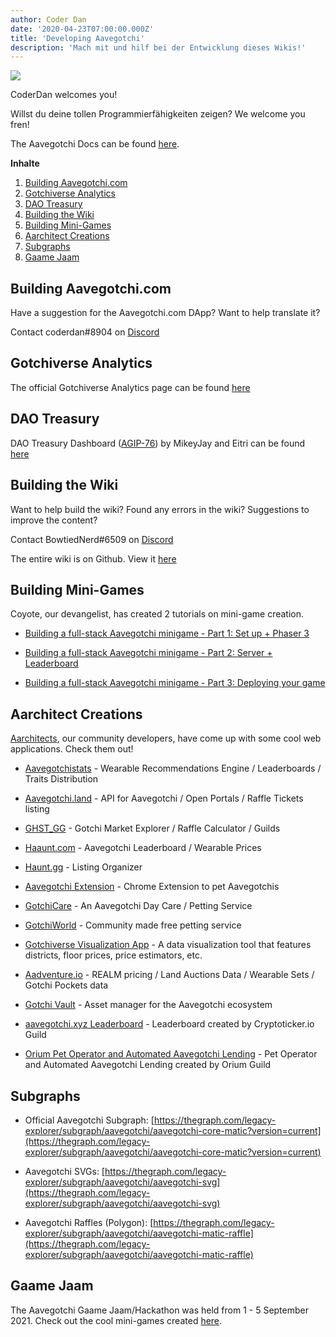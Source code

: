 ```yaml
---
author: Coder Dan
date: '2020-04-23T07:00:00.000Z'
title: 'Developing Aavegotchi'
description: 'Mach mit und hilf bei der Entwicklung dieses Wikis!'
---
```


<div class="headerImageContainer">
<img class="headerImage" src="/developers/codergotchi.png">
<p class="headerImageText">CoderDan welcomes you!</p>
</div>

Willst du deine tollen Programmierfähigkeiten zeigen? We welcome you fren!

The Aavegotchi Docs can be found [here](https://docs.aavegotchi.com/).

<div class="contentsBox">

**Inhalte**

<ol>
<li><a href=#building-aavegotchi-com>Building Aavegotchi.com</a></li>
<li><a href=#gotchiverse-analytics>Gotchiverse Analytics</a></li>
<li><a href=#dao-treasury>DAO Treasury</a></li>
<li><a href=#building-the-wiki>Building the Wiki</a></li>
<li><a href=#building-mini-games>Building Mini-Games</a></li>
<li><a href=#aarchitect-creations>Aarchitect Creations</a></li>
<li><a href=#subgraphs>Subgraphs</a></li>
<li><a href=#gaame-jaam>Gaame Jaam</a></li>
</ol>

</div>

## Building Aavegotchi.com

Have a suggestion for the Aavegotchi.com DApp? Want to help translate it?

Contact coderdan#8904 on [Discord](https://discord.com/invite/NPwnWB6)

## Gotchiverse Analytics

The official Gotchiverse Analytics page can be found [here](https://gotchiverse-analytics.vercel.app/)

## DAO Treasury

DAO Treasury Dashboard ([AGIP-76](/aavegotchi-improvement-proposals#create-a-dao-treasury-dashboard)) by MikeyJay and Eitri can be found [here](https://dune.com/eitri/aavegotchi-dao-treasury)

## Building the Wiki

Want to help build the wiki? Found any errors in the wiki? Suggestions to improve the content?

Contact BowtiedNerd#6509 on [Discord](https://discord.com/invite/NPwnWB6)

The entire wiki is on Github. View it [here](https://github.com/aavegotchi/aavegotchi-wiki)

## Building Mini-Games

Coyote, our devangelist, has created 2 tutorials on mini-game creation.

* [Building a full-stack Aavegotchi minigame - Part 1: Set up + Phaser 3](https://dev.to/ccoyotedev/building-a-full-stack-aavegotchi-minigame-part-1-set-up-phaser-3-29l5)

* [Building a full-stack Aavegotchi minigame - Part 2: Server + Leaderboard](https://dev.to/ccoyotedev/building-a-full-stack-aavegotchi-minigame-part-2-server-leaderboard-53la)

* [Building a full-stack Aavegotchi minigame - Part 3: Deploying your game](https://dev.to/ccoyotedev/building-a-full-stack-aavegotchi-minigame-part-3-deploying-your-game-mga)

## Aarchitect Creations

[Aarchitects](/aarchitect), our community developers, have come up with some cool web applications. Check them out!

* [Aavegotchistats](https://aavegotchistats.com/) - Wearable Recommendations Engine / Leaderboards / Traits Distribution

* [Aavegotchi.land](https://aavegotchi.land/) - API for Aavegotchi / Open Portals / Raffle Tickets listing

* [GHST_GG](https://fireball.gg/) - Gotchi Market Explorer / Raffle Calculator / Guilds

* [Haaunt.com](https://haaunt.com/) - Aavegotchi Leaderboard / Wearable Prices

* [Haunt.gg](https://haunt.gg/) - Listing Organizer

* [Aavegotchi Extension](https://chrome.google.com/webstore/detail/aavegotchi-extension/ibggmlahcckfbcghmbnbdmkmolmaejfc) - Chrome Extension to pet Aavegotchis

* [GotchiCare](https://gotchicare.com/) - An Aavegotchi Day Care / Petting Service

* [GotchiWorld](https://linktr.ee/gotchiworld) - Community made free petting service

* [Gotchiverse Visualization App](https://share.streamlit.io/lavel0rz/aavegotchiproject/main/main.py) - A data visualization tool that features districts, floor prices, price estimators, etc.

* [Aadventure.io](https://www.aadventure.io) - REALM pricing / Land Auctions Data / Wearable Sets / Gotchi Pockets data

* [Gotchi Vault](https://www.gotchivault.com/) - Asset manager for the Aavegotchi ecosystem

* [aavegotchi.xyz Leaderboard](https://www.aavegotchi.xyz/leaderboard/players) - Leaderboard created by Cryptoticker.io Guild

* [Orium Pet Operator and Automated Aavegotchi Lending](https://app.orium.network/) - Pet Operator and Automated Aavegotchi Lending created by Orium Guild

## Subgraphs

* Official Aavegotchi Subgraph: [https://thegraph.com/legacy-explorer/subgraph/aavegotchi/aavegotchi-core-matic?version=current](https://thegraph.com/legacy-explorer/subgraph/aavegotchi/aavegotchi-core-matic?version=current)

* Aavegotchi SVGs: [https://thegraph.com/legacy-explorer/subgraph/aavegotchi/aavegotchi-svg](https://thegraph.com/legacy-explorer/subgraph/aavegotchi/aavegotchi-svg)

* Aavegotchi Raffles (Polygon): [https://thegraph.com/legacy-explorer/subgraph/aavegotchi/aavegotchi-matic-raffle](https://thegraph.com/legacy-explorer/subgraph/aavegotchi/aavegotchi-matic-raffle)

## Gaame Jaam

The Aavegotchi Gaame Jaam/Hackathon was held from 1 - 5 September 2021. Check out the cool mini-games created [here](/gaame-jaam).